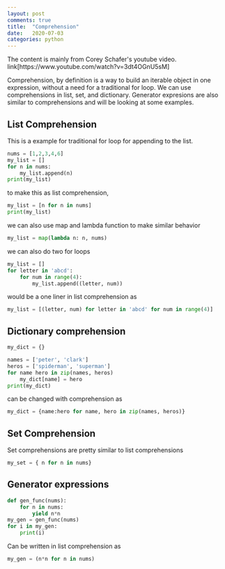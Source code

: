 ```yaml
---
layout: post
comments: true
title:  "Comprehension"
date:   2020-07-03
categories: python
---
```

<p>
The content is mainly from Corey Schafer's youtube video. link[https://www.youtube.com/watch?v=3dt4OGnU5sM]
</p>

<p>
Comprehension, by definition is a way to build an iterable object in one expression, without a need for a traditional for loop. We can use comprehensions in list, set, and dictionary. Generator expresions are also similar to comprehensions and will be looking at some examples.
</p>

## List Comprehension

This is a example for traditional for loop for appending to the list.

```python
nums = [1,2,3,4,6]
my_list = []
for n in nums:
    my_list.append(n)
print(my_list)
```

to make this as list comprehension, 

```python
my_list = [n for n in nums]
print(my_list)
```

we can also use map and lambda function to make similar behavior

```python
my_list = map(lambda n: n, nums)
```

we can also do two for loops

```python
my_list = []
for letter in 'abcd':
    for num in range(4):
        my_list.append((letter, num))

```

would be a one liner in list comprehension as 

```python
my_list = [(letter, num) for letter in 'abcd' for num in range(4)]
```

## Dictionary comprehension



```python
my_dict = {}

names = ['peter', 'clark']
heros = ['spiderman', 'superman']
for name hero in zip(names, heros)
    my_dict[name] = hero
print(my_dict)
```

can be changed with comprehension as 
```python
my_dict = {name:hero for name, hero in zip(names, heros)}
```

## Set Comprehension

Set comprehensions are pretty similar to list comprehensions

```python
my_set = { n for n in nums}
```

## Generator expressions

```python
def gen_func(nums):
    for n in nums:
        yield n*n
my_gen = gen_func(nums)
for i in my_gen:
    print(i)
```

Can be written in list comprehension as 

```python
my_gen = (n*n for n in nums)
```

